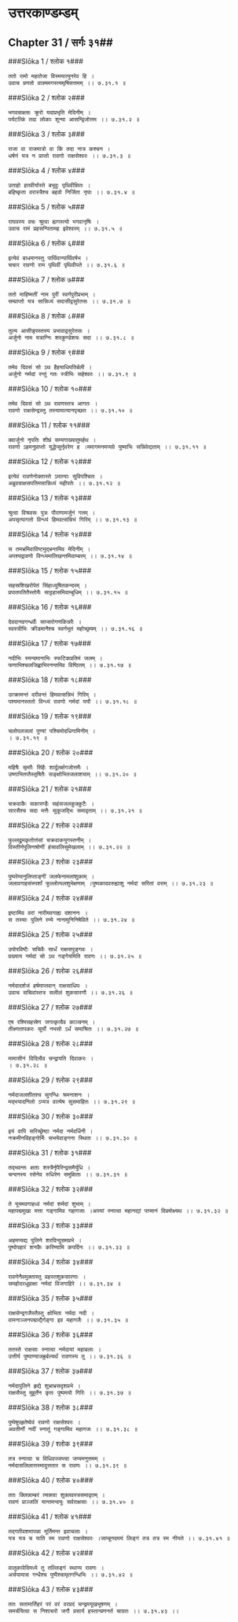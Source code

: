 उत्तरकाण्डम्डम्
===============================


## Chapter 31  / सर्गः ३१##


###Slōka 1 / श्लोक १###


    ततो रामो महातेजा विस्मयात्पुनरेव हि ।
    उवाच प्रणतो वाक्यमगस्त्यमृषिसत्तमम् ।। ७.३१.१ ॥


###Slōka 2 / श्लोक २###


    भगवन्राक्षसः क्रूरो यदाप्रभृति मेदिनीम् ।
    पर्यटत्किं तदा लोकाः शून्या आसन्द्विजोत्तम ।। ७.३१.२ ॥


###Slōka 3 / श्लोक ३###


    राजा वा राजमात्रो वा किं तदा नात्र कश्चन ।
    धर्षणं यत्र न प्राप्तो रावणो राक्षसेश्वरः ।। ७.३१.३ ॥


###Slōka 4 / श्लोक ४###


    उताहो हतवीर्यास्ते बभूवुः पृथिवीक्षितः ।
    बहिष्कृता वरास्त्रैश्च बहवो निर्जिता नृपाः ।। ७.३१.४ ॥


###Slōka 5 / श्लोक ५###


    राघवस्य वचः श्रुत्वा ह्यगस्त्यो भगवानृषिः ।
    उवाच रामं प्रहसन्पितामह इवेश्वरम् ।। ७.३१.५ ॥


###Slōka 6 / श्लोक ६###


    इत्येवं बाधमानस्तु पार्थिवान्पार्थिवर्षभ ।
    चचार रावणो राम पृथिवीं पृथिवीपते ।। ७.३१.६ ॥


###Slōka 7 / श्लोक ७###


    ततो माहिष्मतीं नाम पुरीं स्वर्गपुरीप्रभाम् ।
    सम्प्राप्तो यत्र सान्निध्यं सदासीद्वसुरेतसः ।। ७.३१.७ ॥


###Slōka 8 / श्लोक ८###


    तुल्य आसीन्नृपस्तस्य प्रभावाद्वसुरेतसः ।
    अर्जुनो नाम यत्राग्निः शरकुण्डेशयः सदा ।। ७.३१.८ ॥


###Slōka 9 / श्लोक ९###


    तमेव दिवसं सो ऽथ हैहयाधिपतिर्बली ।
    अर्जुनो नर्मदां रन्तुं गतः स्त्रीभिः सहेश्वरः ।। ७.३१.९ ॥


###Slōka 10 / श्लोक १०###


    तमेव दिवसं सो ऽथ रावणस्तत्र आगतः ।
    रावणो राक्षसेन्द्रस्तु तस्यामात्यानपृच्छत ।। ७.३१.१० ॥


###Slōka 11 / श्लोक ११###


    क्वार्जुनो नृपतिः शीघ्रं सम्यगाख्यातुमर्हथ ।
    रावणो ऽहमनुप्राप्तो युद्धेप्सुर्नृवरेण ह ।ममागमनमप्यग्रे युष्माभिः सन्निवेद्यताम् ।। ७.३१.११ ॥


###Slōka 12 / श्लोक १२###


    इत्येवं रावणेनोक्तास्ते ऽमात्याः सुविपश्चितः ।
    अब्रुवन्राक्षसपतिमसान्निध्यं महीपतेः ।। ७.३१.१२ ॥


###Slōka 13 / श्लोक १३###


    श्रुत्वा विश्रवसः पुत्रः पौराणामर्जुनं गतम् ।
    अपसृत्यागतो विन्ध्यं हिमवत्सन्निभं गिरिम् ।। ७.३१.१३ ॥


###Slōka 14 / श्लोक १४###


    स तमभ्रमिवाविष्टमुद्भ्रन्तमिव मेदिनीम् ।
    अपश्यद्रावणो विन्ध्यमालिखन्तमिवाम्बरम् ।। ७.३१.१४ ॥


###Slōka 15 / श्लोक १५###


    सहस्रशिखरोपेतं सिंहाध्युषितकन्दरम् ।
    प्रपातपतितैस्तोयैः साट्टहासमिवाम्बुधिम् ।। ७.३१.१५ ॥


###Slōka 16 / श्लोक १६###


    देवदानवगन्धर्वैः साप्सरोगणकिन्नरैः ।
    स्वस्त्रीभिः क्रीडमानैश्च स्वर्गभूतं महोच्छ्रयम् ।। ७.३१.१६ ॥


###Slōka 17 / श्लोक १७###


    नदीभिः स्यन्दमानाभिः स्फटिकप्रतिमं जलम् ।
    फणाभिश्चलजिह्वाभिरनन्तमिव विष्ठितम् ।। ७.३१.१७ ॥


###Slōka 18 / श्लोक १८###


    उत्क्रामन्तं दरीवन्तं हिमवत्सन्निभं गिरिम् ।
    पश्यमानस्ततो विन्ध्यं रावणो नर्मदां ययौ ।। ७.३१.१८ ॥


###Slōka 19 / श्लोक १९###


    चलोपलजलां पुण्यां पश्चिमोदधिगामिनीम् ।
    । ७.३१.१९ ॥


###Slōka 20 / श्लोक २०###


    महिषैः सृमरैः सिंहैः शार्दूलर्क्षगजोत्तमैः ।
    उष्णाभितप्तैस्तृषितैः सङ्क्षोभितजलाशयाम् ।। ७.३१.२० ॥


###Slōka 21 / श्लोक २१###


    चक्रवाकैः सकारण्डैः सहंसजलकुक्कुटैः ।
    सारसैश्च सदा मत्तैः सुकूजद्भिः समावृताम् ।। ७.३१.२१ ॥


###Slōka 22 / श्लोक २२###


    फुल्लद्रुमकृतोत्तंसां चक्रवाकयुगस्तनीम् ।
    विस्तीर्णपुलिनश्रोणीं हंसावलिसुमेखलाम् ।। ७.३१.२२ ॥


###Slōka 23 / श्लोक २३###


    पुष्परेण्वनुलिप्ताङ्गीं जलफेनामलांशुकाम् ।
    जलावगाहसंस्पर्शां फुल्लोत्पलशुभेक्षणाम् ।पुष्पकादवरुह्याशु नर्मदां सरितां वराम् ।। ७.३१.२३ ॥


###Slōka 24 / श्लोक २४###


    इष्टामिव वरां नारीमवगाह्य दशाननः ।
    स तस्याः पुलिने रम्ये नानामुनिनिषेविते ।। ७.३१.२४ ॥


###Slōka 25 / श्लोक २५###


    उपोपविष्टैः सचिवैः सार्धं राक्षसपुङ्गवः ।
    प्रख्याय नर्मदां सो ऽथ गङ्गेयमिति रावणः ।। ७.३१.२५ ॥


###Slōka 26 / श्लोक २६###


    नर्मदादर्शजं हर्षमाप्तवान् राक्षसाधिपः ।
    उवाच सचिवांस्तत्र सलीलं शुकसारणौ ।। ७.३१.२६ ॥


###Slōka 27 / श्लोक २७###


    एष रश्मिसहस्रेण जगत्कृत्वैव काञ्चनम् ।
    तीक्ष्णतापकरः सूर्यो नभसो ऽर्धं समाश्रितः ।। ७.३१.२७ ॥


###Slōka 28 / श्लोक २८###


    मामासीनं विदित्वैव चन्द्रायति दिवाकरः ।
    । ७.३१.२८ ॥


###Slōka 29 / श्लोक २९###


    नर्मदाजलशीतश्च सुगन्धिः श्रमनाशनः ।
    मद्भयादनिलो ऽप्यत्र वात्येष सुसमाहितः ।। ७.३१.२९ ॥


###Slōka 30 / श्लोक ३०###


    इयं वापि सरिच्छ्रेष्ठा नर्मदा नर्मवर्धिनी ।
    नक्रमीनविहङ्गोर्मिः सभयेवाङ्गना स्थिता ।। ७.३१.३० ॥


###Slōka 31 / श्लोक ३१###


    तद्भवन्तः क्षताः शस्त्रैर्नृपैरिन्द्रसमैर्युधि ।
    चन्दनस्य रसेनेव रुधिरेण समुक्षिताः ।। ७.३१.३१ ॥


###Slōka 32 / श्लोक ३२###


    ते यूयमवगाहध्वं नर्मदां शर्मदां शुभाम् ।
    महापद्ममुखा मत्ता गङ्गामिव गहागजाः ।अस्यां स्नात्वा महानद्यां पाप्मानं विप्रमोक्ष्यथ ।। ७.३१.३२ ॥


###Slōka 33 / श्लोक ३३###


    अहमप्यद्य पुलिने शरदिन्दुसमप्रभे ।
    पुष्पोपहारं शनकैः करिष्यामि कपर्दिनः ।। ७.३१.३३ ॥


###Slōka 34 / श्लोक ३४###


    रावणेनैवमुक्तास्तु प्रहस्तशुकसारणाः ।
    समहोदरधूम्राक्षा नर्मदां विजगाहिरे ।। ७.३१.३४ ॥


###Slōka 35 / श्लोक ३५###


    राक्षसेन्द्रगजैस्तैस्तु क्षोभिता नर्मदा नदी ।
    वामनाञ्जनपद्माद्यैर्गङ्गा इव महागजैः ।। ७.३१.३५ ॥


###Slōka 36 / श्लोक ३६###


    ततस्ते राक्षसाः स्नात्वा नर्मदायां महाबलाः ।
    उत्तीर्य पुष्पाण्याजह्रुर्बल्यर्थं रावणस्य तु ।। ७.३१.३६ ॥


###Slōka 37 / श्लोक ३७###


    नर्मदापुलिने हृद्ये शुभ्राभ्रसदृशप्रभे ।
    राक्षसैस्तु मुहूर्तेन कृतः पुष्पमयो गिरिः ।। ७.३१.३७ ॥


###Slōka 38 / श्लोक ३८###


    पुष्पेषूपहृतेष्वेवं रावणो राक्षसेश्वरः ।
    अवतीर्णो नदीं स्नातुं गङ्गामिव महागजः ।। ७.३१.३८ ॥


###Slōka 39 / श्लोक ३९###


    तत्र स्नात्वा च विधिवज्जप्त्वा जप्यमनुत्तमम् ।
    नर्मदासलिलात्तस्मादुत्ततार स रावणः ।। ७.३१.३९ ॥


###Slōka 40 / श्लोक ४०###


    ततः क्लिन्नाम्बरं त्यक्त्वा शुक्लवस्त्रसमावृतम् ।
    रावणं प्राञ्जलिं यान्तमन्वयुः सर्वराक्षसाः ।। ७.३१.४० ॥


###Slōka 41 / श्लोक ४१###


    तद्गतीवशमापन्ना मूर्तिमन्त इवाचलाः ।
    यत्र यत्र च याति स्म रावणो राक्षसेश्वरः ।जाम्बूनदमयं लिङ्गं तत्र तत्र स्म नीयते ।। ७.३१.४१ ॥


###Slōka 42 / श्लोक ४२###


    वालुकावेदिमध्ये तु तल्लिङ्गं स्थाप्य रावणः ।
    अर्चयामास गन्धैश्च पुष्पैश्चामृतगन्धिभिः ।। ७.३१.४२ ॥


###Slōka 43 / श्लोक ४३###


    ततः सतामार्तिहरं परं वरं वरप्रदं चन्द्रमयूखभूषणम् ।
    समर्चयित्वा स निशाचरो जगौ प्रसार्य हस्तान्प्रणनर्त चाग्रतः ।। ७.३१.४३ ।।


